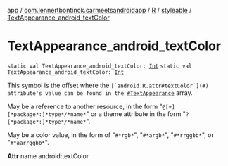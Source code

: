 [app](../../../index.md) / [com.lennertbontinck.carmeetsandroidapp](../../index.md) / [R](../index.md) / [styleable](index.md) / [TextAppearance_android_textColor](./-text-appearance_android_text-color.md)

# TextAppearance_android_textColor

`static val TextAppearance_android_textColor: `[`Int`](https://kotlinlang.org/api/latest/jvm/stdlib/kotlin/-int/index.html)
`static val TextAppearance_android_textColor: `[`Int`](https://kotlinlang.org/api/latest/jvm/stdlib/kotlin/-int/index.html)

This symbol is the offset where the ``[`android.R.attr#textColor`](#) attribute's value can be found in the ``[`#TextAppearance`](-text-appearance.md) array.

May be a reference to another resource, in the form "`@[+][*package*:]*type*/*name*`" or a theme attribute in the form "`?[*package*:]*type*/*name*`".

May be a color value, in the form of "`#*rgb*`", "`#*argb*`", "`#*rrggbb*`", or "`#*aarrggbb*`".

**Attr**
name android:textColor

